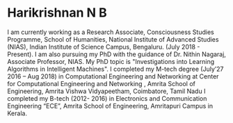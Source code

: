 # Harikrishnan N B
I am currently working as a Research Associate, Consciousness Studies Programme, School of Humanities, National Institute of Advanced Studies (NIAS), Indian Institute of Science Campus, Bengaluru. (July 2018 - Present). I am also pursuing my PhD with the guidance of Dr. Nithin Nagaraj, Associate Professor, NIAS. My PhD topic is "Investigations into Learning Algorithms in Intelligent Machines".
I completed my M-tech degree (July’27 2016 – Aug 2018) in Computational Engineering and Networking at  Center for Computational Engineering and Networking , Amrita School of Engineering, Amrita Vishwa Vidyapeetham, Coimbatore, Tamil Nadu
I completed my B-tech (2012- 2016) in Electronics and Communication Engineering “ECE”,  Amrita School of Engineering, Amritapuri Campus in Kerala.
